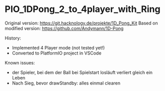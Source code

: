 # PIO_1DPong_2_to_4player_with_Ring

Original version: https://git.hacknology.de/projekte/1D_Pong_Kit
Based on modified version: https://github.com/Andymann/1D-Pong


History:
- Implemented 4 Player mode (not tested yet!)
- Converted to PlatformIO project in VSCode


Known issues:
- der Spieler, bei dem der Ball bei Spielstart losläuft verliert gleich ein Leben
- Nach Sieg, bevor drawStandby: alles einmal clearen

